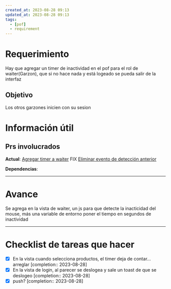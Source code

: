 ```yaml
---
created_at: 2023-08-28 09:13
updated_at: 2023-08-28 09:13
tags:
  - [pof]
  - requirement
---
```




# Requerimiento

Hay que agregar un timer de inactividad en el pof para el rol de waiter(Garzon), que si no hace nada y está logeado se pueda salir de la interfaz


## Objetivo

Los otros garzones inicien con su sesion


# Información útil

## Prs involucrados

**Actual**: [Agregar timer a waiter](https://bitbucket.org/nnodes/pof/pull-requests/219)
FIX [Eliminar evento de detección anterior](https://bitbucket.org/nnodes/pof/pull-requests/221)

**Dependencias**:

---
# Avance

Se agrega en la vista de waiter, un js para que detecte la inacticidad del mouse, más una variable de entorno poner el tiempo en segundos de inactividad



---
# Checklist de tareas que hacer 

- [x] En la vista cuando selecciona productos, el timer deja de contar... arreglar  [completion:: 2023-08-28]
- [x] En la vista de login, al parecer se deslogea y sale un toast de que se deslogeo  [completion:: 2023-08-28]
- [x] push?  [completion:: 2023-08-28]